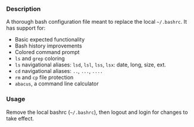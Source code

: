 ### Description

A thorough bash configuration file meant to replace the local `~/.bashrc`.  It has support for:

* Basic expected functionality
* Bash history improvements
* Colored command prompt
* `ls` and `grep` coloring
* `ls` navigational aliases: `lsd`, `lsl`, `lss`, `lsx`: date, long, size, ext.
* `cd` navigational aliases: `..`, `...`, `....`
* `rm` and `cp` file protection
* `abacus`, a command line calculator

### Usage

Remove the local bashrc (`~/.bashrc`), then logout and login for changes to take effect.
